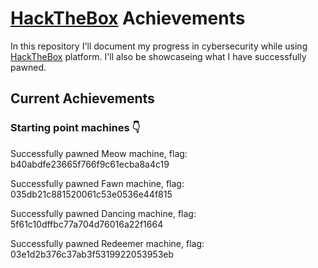 # [HackTheBox](https://www.hackthebox.com) Achievements

In this repository I'll document my progress in cybersecurity while using [HackTheBox](https://www.hackthebox.com) platform. I'll also be showcaseing what I have successfully pawned.

## Current Achievements

### Starting point machines 👇

Successfully pawned Meow machine, flag: b40abdfe23665f766f9c61ecba8a4c19

Successfully pawned Fawn machine, flag: 035db21c881520061c53e0536e44f815 

Successfully pawned Dancing machine, flag: 5f61c10dffbc77a704d76016a22f1664

Successfully pawned Redeemer machine, flag: 03e1d2b376c37ab3f5319922053953eb
